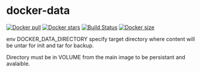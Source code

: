 # docker-data
[![Docker pull](https://img.shields.io/docker/pulls/nouchka/data)](https://hub.docker.com/r/nouchka/data/)
[![Docker stars](https://img.shields.io/docker/stars/nouchka/data)](https://hub.docker.com/r/nouchka/data/)
[![Build Status](https://gitlab.com/japromis/docker-data/badges/master/pipeline.svg)](https://gitlab.com/japromis/docker-data/pipelines)
[![Docker size](https://img.shields.io/docker/image-size/nouchka/data/latest)](https://hub.docker.com/r/nouchka/data/)

env DOCKER_DATA_DIRECTORY specify target directory where content will be untar for init and tar for backup.

Directory must be in VOLUME from the main image to be persistant and avalaible.
